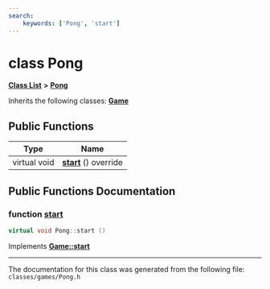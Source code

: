 ```yaml
---
search:
    keywords: ['Pong', 'start']
---
```


# class Pong

[**Class List**](annotated.md) **>** [**Pong**](class_pong.md)




Inherits the following classes: **[Game](class_game.md)**

## Public Functions

|Type|Name|
|-----|-----|
|virtual void|[**start**](class_pong.md#1aedea8d7ebbf15c0687e7b933eb9d2938) () override |


## Public Functions Documentation

### function <a id="1aedea8d7ebbf15c0687e7b933eb9d2938" href="#1aedea8d7ebbf15c0687e7b933eb9d2938">start</a>

```cpp
virtual void Pong::start ()
```



Implements **[Game::start](class_game.md#1add988158041df85337995e36f06756aa)**




----------------------------------------
The documentation for this class was generated from the following file: `classes/games/Pong.h`

